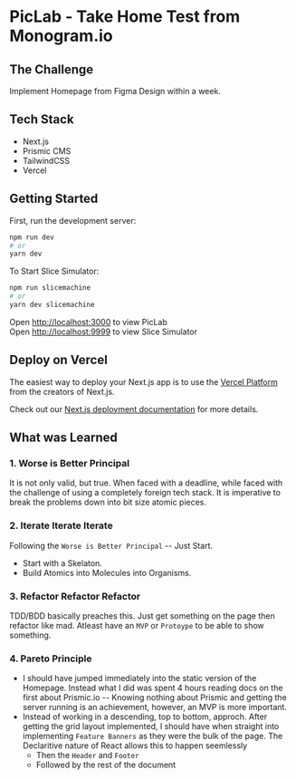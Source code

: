 # PicLab - Take Home Test from Monogram.io
## The Challenge 
Implement Homepage from Figma Design within a week.
## Tech Stack
* Next.js
* Prismic CMS
* TailwindCSS
* Vercel

## Getting Started  

First, run the development server:
```bash
npm run dev
# or
yarn dev
```
To Start Slice Simulator:
```bash
npm run slicemachine
# or
yarn dev slicemachine
```

Open [http://localhost:3000](http://localhost:3000) to view PicLab  
Open [http://localhost:9999](http://localhost:9999) to view Slice Simulator 


## Deploy on Vercel

The easiest way to deploy your Next.js app is to use the [Vercel Platform](https://vercel.com/new?utm_medium=default-template&filter=next.js&utm_source=create-next-app&utm_campaign=create-next-app-readme) from the creators of Next.js.

Check out our [Next.js deployment documentation](https://nextjs.org/docs/deployment) for more details.

## What was Learned 
### 1. Worse is Better Principal  
It is not only valid, but true. When faced with a deadline, while faced with  the challenge of using a completely foreign tech stack. It is imperative to break the problems down  into bit size atomic pieces. 
### 2. Iterate Iterate Iterate 
Following the `Worse is Better Principal` -- Just Start. 
* Start with a Skelaton.
* Build Atomics into Molecules into Organisms.
### 3. Refactor Refactor Refactor
TDD/BDD basically preaches this. Just get something on the page then refactor like mad. Atleast have an `MVP` or `Protoype` to be able to show something. 
### 4. Pareto Principle
* I should have jumped immediately into the static version of the Homepage.
Instead what I did was spent 4 hours reading docs on the first about Prismic.io  -- Knowing nothing about Prismic and getting the server running is an achievement, however, an MVP is more important.
* Instead of working in a descending, top to bottom, approch. After getting the grid layout implemented, I should have when straight into implementing `Feature Banners` as they were the bulk of the page. The Declaritive nature of React allows this to happen seemlessly 
    * Then the `Header` and `Footer`
    * Followed by the rest of the document